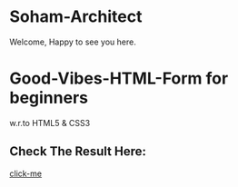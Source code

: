 # Soham-Architect

Welcome,
Happy to see you here.
# Good-Vibes-HTML-Form for beginners
w.r.to HTML5 &amp; CSS3
## Check The Result Here: 
[click-me](https://tinyurl.com/ynwub5f2)
